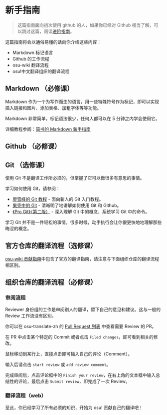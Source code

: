 # 新手指南

> 这篇指南面向初次使用 github 的人，如果你已经对 Github 相当了解，可以跳过这篇，阅读[进阶指南](https://osu-translate-zh.github.io/docs/advance_guide)。

这篇指南将会以通俗易懂的话向你介绍这些内容：

- Markdown 标记语言
- Github 的工作流程
- osu-wiki 翻译流程
- osu!中文翻译组织的翻译流程

## Markdown （必修课）

Markdown 作为一个为写作而生的语言，用一些特殊符号作为标记，即可以实现插入链接和图片、添加表格、加粗字体等等功能。

Markdown 非常简单，标记语法很少，任何人都可以在 5 分钟之内学会使用它。

详细教程参阅：[简书的 Markdown 新手指南](http://www.jianshu.com/p/q81RER)

## Github （必修课）

<!-- WIP -->

## Git （选修课）

使用 Git 不是翻译工作所必须的，但掌握了它可以做很多有意思的事情。

学习如何使用 Git，请参阅：
- [廖雪峰的 Git 教程](https://www.liaoxuefeng.com/wiki/0013739516305929606dd18361248578c67b8067c8c017b000) - 面向新人的 Git 入门教程。
- [果壳中的 Git](https://github.com/geeeeeeeeek/git-recipes/wiki) - 清晰明了地讲解如何使用 Git 和 Github。
- [《Pro Git》（第二版）](https://git-scm.com/book/zh/v2) - 深入理解 Git 中的概念，系统学习 Git 中的命令。

学习 Git 并不是一件轻松的事情，很多时候，动手执行会让你很更快地地理解那些晦涩的概念。

## 官方仓库的翻译流程（选修课）

[osu-wiki 贡献指南](https://osu.ppy.sh/help/wiki/osu!wiki_contribution_guide)中包含了官方的翻译指南，请注意与下面组织仓库的翻译流程相区别。

## 组织仓库的翻译流程（必修课）

### 审阅流程

Reviewer 身份组的工作是审阅别人的翻译，留下自己的意见和建议。这与一般的 Review 工作流没有区别。

你可以在 osu-translate-zh 的 [Pull Request 列表](https://github.com/osu-translate-zh/osu-wiki/pulls) 中查看需要 Review 的 PR。

在 PR 中点击某个特定的 Commit 或者点击 `Filed changes`，即可看到相关的修改。

鼠标移动到某行上，直接点击即可输入自己的评论（Comment）。

输入后请点击 `start review` 或 `add review comment`。

完成审阅后，点击评论框中的 `Finish your review`，在右上角的文本框中输入总结性的评论，最后点击 `Submit review`，即完成了一次 Review。

### 翻译流程（web）

<!-- WIP -->

至此，你已经学习了所有必须的知识，开始为 osu! 贡献自己的翻译吧！
